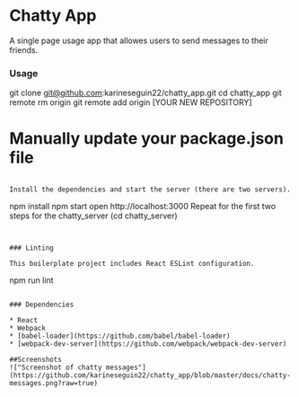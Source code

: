 Chatty App
=====================

A single page usage app that allowes users to send messages to their friends.

### Usage

git clone git@github.com:karineseguin22/chatty_app.git
cd chatty_app
git remote rm origin
git remote add origin [YOUR NEW REPOSITORY]
# Manually update your package.json file
```

Install the dependencies and start the server (there are two servers).

```
npm install
npm start
open http://localhost:3000
Repeat for the first two steps for the chatty_server (cd chatty_server)
```


### Linting

This boilerplate project includes React ESLint configuration.

```
npm run lint
```

### Dependencies

* React
* Webpack
* [babel-loader](https://github.com/babel/babel-loader)
* [webpack-dev-server](https://github.com/webpack/webpack-dev-server)

##Screenshots 
!["Screenshot of chatty messages"](https://github.com/karineseguin22/chatty_app/blob/master/docs/chatty-messages.png?raw=true)
